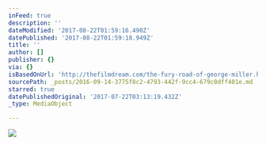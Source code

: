 ```yaml
---
inFeed: true
description: ''
dateModified: '2017-08-22T01:59:16.490Z'
datePublished: '2017-08-22T01:59:18.949Z'
title: ''
author: []
publisher: {}
via: {}
isBasedOnUrl: 'http://thefilmdream.com/the-fury-road-of-george-miller.html'
sourcePath: _posts/2016-09-14-3775f8c2-4793-442f-9cc4-679c0dff401e.md
starred: true
datePublishedOriginal: '2017-07-22T03:13:19.432Z'
_type: MediaObject

---
```

<article style=""><img src="http://thefilmdream.com/image/104969123_scaled_354x516.jpg" /></article>